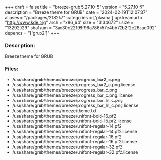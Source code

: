 +++
draft = false
title = "breeze-grub 5.27.10-5"
version = "5.27.10-5"
description = "Breeze theme for GRUB"
date = "2024-02-19T12:07:37"
aliases = "/packages/218257"
categories = ['plasma']
upstreamurl = "http://www.kde.org"
arch = "x86_64"
size = "3134672"
usize = "13292029"
sha1sum = "3ac30c22198f96a786b57e4bb72b2f2c26cae092"
depends = "['grub2']"
+++
### Description: 
Breeze theme for GRUB

### Files: 
* /usr/share/grub/themes/breeze/progress_bar2_c.png
* /usr/share/grub/themes/breeze/progress_bar2_c.png.license
* /usr/share/grub/themes/breeze/progress_bar_c.png
* /usr/share/grub/themes/breeze/progress_bar_c.png.license
* /usr/share/grub/themes/breeze/progress_bar_hl_c.png
* /usr/share/grub/themes/breeze/progress_bar_hl_c.png.license
* /usr/share/grub/themes/breeze/theme.txt
* /usr/share/grub/themes/breeze/unifont-bold-16.pf2
* /usr/share/grub/themes/breeze/unifont-bold-16.pf2.license
* /usr/share/grub/themes/breeze/unifont-regular-14.pf2
* /usr/share/grub/themes/breeze/unifont-regular-14.pf2.license
* /usr/share/grub/themes/breeze/unifont-regular-16.pf2
* /usr/share/grub/themes/breeze/unifont-regular-16.pf2.license
* /usr/share/grub/themes/breeze/unifont-regular-32.pf2
* /usr/share/grub/themes/breeze/unifont-regular-32.pf2.license
